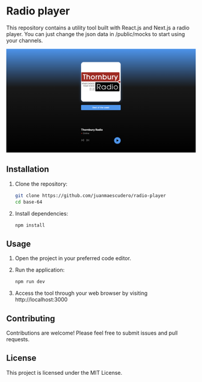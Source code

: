 # Radio player

This repository contains a utility tool built with React.js and Next.js a radio player. You can just change the json data in /public/mocks to start using your channels.

<p align="center">
    <img src="https://github.com/juanmaescudero/radio-player/blob/master/public/screenshots/sample-desktop.png?raw=true" alt="Radio player">
</p>

## Installation

1. Clone the repository:

   ```bash
   git clone https://github.com/juanmaescudero/radio-player
   cd base-64 
   
2. Install dependencies:

   ```bash
   npm install

## Usage

1. Open the project in your preferred code editor.
2. Run the application:

   ```bash
   npm run dev

3. Access the tool through your web browser by visiting http://localhost:3000

## Contributing

Contributions are welcome! Please feel free to submit issues and pull requests.

## License

This project is licensed under the MIT License.
